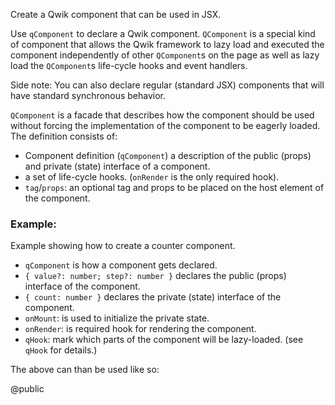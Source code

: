 Create a Qwik component that can be used in JSX.

Use `qComponent` to declare a Qwik component. `QComponent` is a special kind of component that allows the Qwik framework to lazy load and executed the component independently of other `QComponent`s on the page as well as lazy load the `QComponent`s life-cycle hooks and event handlers.

Side note: You can also declare regular (standard JSX) components that will have standard synchronous behavior.

`QComponent` is a facade that describes how the component should be used without forcing the implementation of the component to be eagerly loaded. The definition consists of:

- Component definition (`qComponent`) a description of the public (props) and private (state) interface of a component.
- a set of life-cycle hooks. (`onRender` is the only required hook).
- `tag`/`props`: an optional tag and props to be placed on the host element of the component.

### Example:

Example showing how to create a counter component.

<docs code="./q-component.docs.tsx#component"/>

- `qComponent` is how a component gets declared.
- `{ value?: number; step?: number }` declares the public (props) interface of the component.
- `{ count: number }` declares the private (state) interface of the component.
- `onMount`: is used to initialize the private state.
- `onRender`: is required hook for rendering the component.
- `qHook`: mark which parts of the component will be lazy-loaded. (see `qHook` for details.)

The above can than be used like so:

<docs code="./q-component.docs.tsx#component-usage"/>

@public

